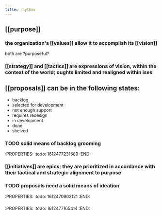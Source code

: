 ```yaml
---
title: rhythms
---
```


## [[purpose]]
### the organization's [[values]] allow it to accomplish its [[vision]]
both are \?purposeful?
### [[strategy]] and [[tactics]] are expressions of vision, within the context of the world; oughts limited and realigned within ises
## [[proposals]] can be in the following states:
- backlog
- selected for development
- not enough support
- requires redesign
- in development
- done
- shelved
### TODO solid means of backlog grooming
:PROPERTIES:
:todo: 1612477231589
:END:
### [[initiatives]] are epics; they are prioritized in accordance with their tactical and strategic alignment to purpose
### TODO proposals need a solid means of ideation
:PROPERTIES:
:todo: 1612470902121
:END:
###
:PROPERTIES:
:todo: 1612477165414
:END:
####
##
